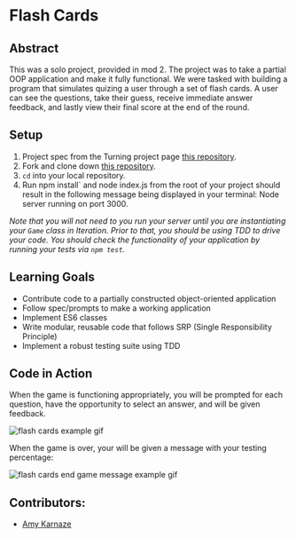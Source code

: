 # Flash Cards

## Abstract

This was a solo project, provided in mod 2. The project was to take a partial OOP application and make it fully functional. We were tasked with building a program that simulates quizing a user through a set of flash cards. A user can see the questions, take their guess, receive immediate answer feedback, and lastly view their final score at the end of the round.

## Setup

1. Project spec from the Turning project page [this repository](https://frontend.turing.io/projects/flash-cards.html).
2. Fork and clone down [this repository](https://github.com/turingschool-examples/flashcards-starter).
3. `cd` into your local repository.
4. Run npm install` and node index.js from the root of your project should result in the following message being displayed in your terminal: Node server running on port 3000.

*Note that you will not need to you run your server until you are instantiating your `Game` class in Iteration. Prior to that, you should be using TDD to drive your code. You should check the functionality of your application by running your tests via `npm test`.*

## Learning Goals

* Contribute code to a partially constructed object-oriented application
* Follow spec/prompts to make a working application
* Implement ES6 classes
* Write modular, reusable code that follows SRP (Single Responsibility Principle)
* Implement a robust testing suite using TDD

## Code in Action

When the game is functioning appropriately, you will be prompted for each question, have the opportunity to select an answer, and will be given feedback.

![flash cards example gif](https://media.giphy.com/media/SWiLLrK5akazQU4yv9/giphy.gif)

When the game is over, your will be given a message with your testing percentage:

![flash cards end game message example gif](https://media.giphy.com/media/SScmhzaIDUzkwOLDwB/giphy.gif)

## Contributors:

* [Amy Karnaze](https://github.com/amykarnaze)
